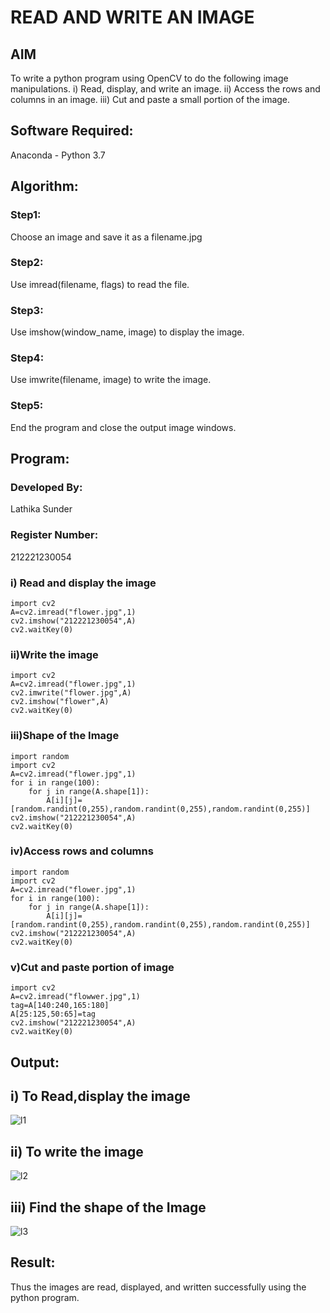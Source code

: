 # READ AND WRITE AN IMAGE
## AIM
To write a python program using OpenCV to do the following image manipulations.
i) Read, display, and write an image.
ii) Access the rows and columns in an image.
iii) Cut and paste a small portion of the image.

## Software Required:
Anaconda - Python 3.7
## Algorithm:
### Step1:
Choose an image and save it as a filename.jpg
### Step2:
Use imread(filename, flags) to read the file.
### Step3:
Use imshow(window_name, image) to display the image.
### Step4:
Use imwrite(filename, image) to write the image.
### Step5:
End the program and close the output image windows.
## Program:
### Developed By: 
Lathika Sunder
### Register Number: 
212221230054

### i) Read and display the image
```
import cv2
A=cv2.imread("flower.jpg",1)
cv2.imshow("212221230054",A)
cv2.waitKey(0)
```

### ii)Write the image
```
import cv2
A=cv2.imread("flower.jpg",1)
cv2.imwrite("flower.jpg",A)
cv2.imshow("flower",A)
cv2.waitKey(0)
```

### iii)Shape of the Image
```
import random
import cv2
A=cv2.imread("flower.jpg",1)
for i in range(100):
    for j in range(A.shape[1]):
        A[i][j]=[random.randint(0,255),random.randint(0,255),random.randint(0,255)]
cv2.imshow("212221230054",A)
cv2.waitKey(0)
```

### iv)Access rows and columns
```
import random
import cv2
A=cv2.imread("flower.jpg",1)
for i in range(100):
    for j in range(A.shape[1]):
        A[i][j]=[random.randint(0,255),random.randint(0,255),random.randint(0,255)]
cv2.imshow("212221230054",A)
cv2.waitKey(0)
```

### v)Cut and paste portion of image
```
import cv2
A=cv2.imread("flowwer.jpg",1)
tag=A[140:240,165:180]
A[25:125,50:65]=tag
cv2.imshow("212221230054",A)
cv2.waitKey(0)
```
## Output:

## i) To Read,display the image
![l1](https://user-images.githubusercontent.com/95066409/226088426-950d347f-e8dc-496a-abf7-f979221d8607.png)

## ii) To write the image
![l2](https://user-images.githubusercontent.com/95066409/226088435-02cbe5af-cb1f-4e18-a6a6-6a0aebdc25ae.png)


## iii) Find the shape of the Image

![l3](https://user-images.githubusercontent.com/95066409/226088444-ed30e578-1215-4ca2-9830-158fa888458c.png)

## Result:
Thus the images are read, displayed, and written successfully using the python program.



